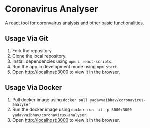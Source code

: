 # Coronavirus Analyser

A react tool for coronvairus analysis and other basic functionalities.

## Usage Via Git
1. Fork the repository.
2. Clone the local repository.
3. Install dependencies using `npm i react-scripts`.
4. Run the app in development mode using `npm start`.
5. Open [http://localhost:3000](http://localhost:3000) to view it in the browser.

## Usage Via Docker
1. Pull docker image using `docker pull yadavvaibhav/coronavirus-analyser`
2. Run the docker image using `docker run -it -p 3000:3000 yadavvaibhav/coronavirus-analyser`.
3. Open [http://localhost:3000](http://localhost:3000) to view it in the browser.

